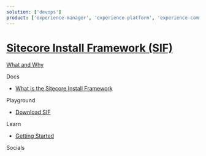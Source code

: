 ```yaml
---
solution: ['devops']
product: ['experience-manager', 'experience-platform', 'experience-commerce', 'sif']
---
```


# [Sitecore Install Framework (SIF)]()

[What and Why]()

Docs

- [What is the Sitecore Install Framework](https://www.sitecore.com/knowledge-center/blog/359/installing-sitecore-9-what-is-the-sitecore-install-framework-4523)

Playground

- [Download SIF](https://dev.sitecore.net/Downloads/Sitecore_Installation_Framework.aspx)

Learn

- [Getting Started]()

Socials
